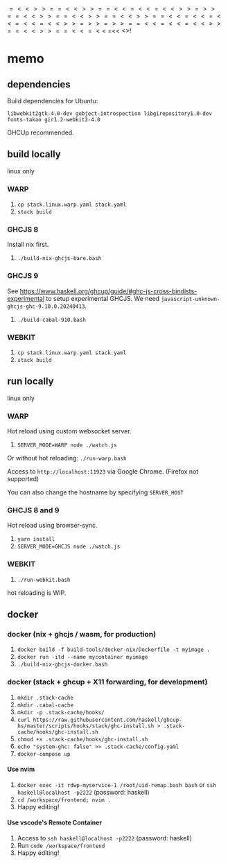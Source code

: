 $$$$$$$$$=<<>>==<<>>==<<=<<=<<>>=>>==<<>>==<<>>==<<>>==<<=<<=<<=<<=<<>>=>>=>>==<<=<<=<<>>==<<>>==<<=<<$
=<<
$<$>!


# memo

## dependencies

Build dependencies for Ubuntu:

`libwebkit2gtk-4.0-dev gobject-introspection libgirepository1.0-dev fonts-takao gir1.2-webkit2-4.0`

GHCUp recommended.

## build locally

linux only

### WARP

1. `cp stack.linux.warp.yaml stack.yaml`
2. `stack build`

### GHCJS 8

Install nix first.

1. `./build-nix-ghcjs-bare.bash`

### GHCJS 9

See <https://www.haskell.org/ghcup/guide/#ghc-js-cross-bindists-experimental> to setup experimental GHCJS. We need `javascript-unknown-ghcjs-ghc-9.10.0.20240413`.

1. `./build-cabal-910.bash`

### WEBKIT

1. `cp stack.linux.warp.yaml stack.yaml`
2. `stack build`

## run locally

linux only

### WARP

Hot reload using custom websocket server.

1. `SERVER_MODE=WARP node ./watch.js`

Or without hot reloading: `./run-warp.bash`

Access to `http://localhost:11923` via Google Chrome. (Firefox not supported)

You can also change the hostname by specifying `SERVER_HOST`

### GHCJS 8 and 9

Hot reload using browser-sync.

1. `yarn install`
2. `SERVER_MODE=GHCJS node ./watch.js`

### WEBKIT

1. `./run-webkit.bash`

hot reloading is WIP.

## docker

### docker (nix + ghcjs / wasm, for production)

1. `docker build -f build-tools/docker-nix/Dockerfile -t myimage .`
2. `docker run -itd --name mycontainer myimage`
3. `./build-nix-ghcjs-docker.bash`

### docker (stack + ghcup + X11 forwarding, for development)

1. `mkdir .stack-cache`
1. `mkdir .cabal-cache`
1. `mkdir -p .stack-cache/hooks/`
1. `curl https://raw.githubusercontent.com/haskell/ghcup-hs/master/scripts/hooks/stack/ghc-install.sh > .stack-cache/hooks/ghc-install.sh`
1. `chmod +x .stack-cache/hooks/ghc-install.sh`
1. `echo "system-ghc: false" >> .stack-cache/config.yaml`
1. `docker-compose up`

#### Use nvim

1. `docker exec -it rdwp-myservice-1 /root/uid-remap.bash bash` or `ssh haskell@localhost -p2222` (password: haskell)
2. `cd /workspace/frontend; nvim .`
3. Happy editing!

#### Use vscode's Remote Container

1. Access to `ssh haskell@localhost -p2222` (password: haskell)
2. Run `code /workspace/frontend`
3. Happy editing!



